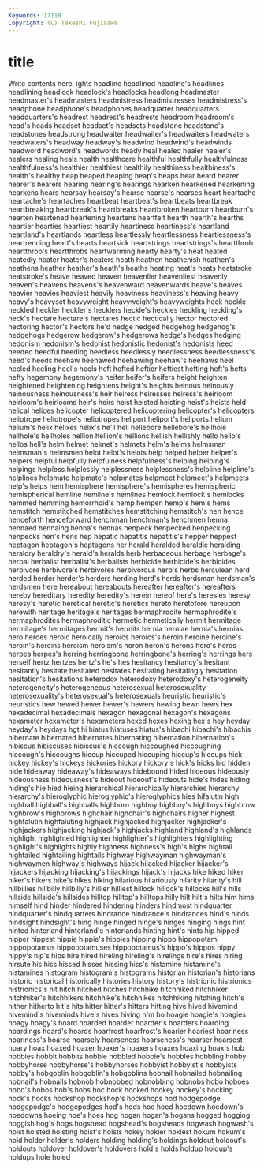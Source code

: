```yaml
---
Keywords: 17118 
Copyright: (C) Takeshi Fujisawa
---
```


# title

Write contents here.
ights headline headlined headline's
headlines headlining headlock headlock's headlocks headlong headmaster headmaster's headmasters headmistress
headmistresses headmistress's headphone headphone's headphones headquarter headquarters headquarters's headrest headrest's
headrests headroom headroom's head's heads headset headset's headsets headstone headstone's
headstones headstrong headwaiter headwaiter's headwaiters headwaters headwaters's headway headway's headwind
headwind's headwinds headword headword's headwords heady heal healed healer healer's
healers healing heals health healthcare healthful healthfully healthfulness healthfulness's healthier
healthiest healthily healthiness healthiness's health's healthy heap heaped heaping heap's
heaps hear heard hearer hearer's hearers hearing hearing's hearings hearken
hearkened hearkening hearkens hears hearsay hearsay's hearse hearse's hearses heart
heartache heartache's heartaches heartbeat heartbeat's heartbeats heartbreak heartbreaking heartbreak's heartbreaks
heartbroken heartburn heartburn's hearten heartened heartening heartens heartfelt hearth hearth's
hearths heartier hearties heartiest heartily heartiness heartiness's heartland heartland's heartlands
heartless heartlessly heartlessness heartlessness's heartrending heart's hearts heartsick heartstrings heartstrings's
heartthrob heartthrob's heartthrobs heartwarming hearty hearty's heat heated heatedly heater
heater's heaters heath heathen heathenish heathen's heathens heather heather's heath's
heaths heating heat's heats heatstroke heatstroke's heave heaved heaven heavenlier
heavenliest heavenly heaven's heavens heavens's heavenward heavenwards heave's heaves heavier
heavies heaviest heavily heaviness heaviness's heaving heavy heavy's heavyset heavyweight
heavyweight's heavyweights heck heckle heckled heckler heckler's hecklers heckle's heckles
heckling heckling's heck's hectare hectare's hectares hectic hectically hector hectored
hectoring hector's hectors he'd hedge hedged hedgehog hedgehog's hedgehogs hedgerow
hedgerow's hedgerows hedge's hedges hedging hedonism hedonism's hedonist hedonistic hedonist's
hedonists heed heeded heedful heeding heedless heedlessly heedlessness heedlessness's heed's
heeds heehaw heehawed heehawing heehaw's heehaws heel heeled heeling heel's
heels heft hefted heftier heftiest hefting heft's hefts hefty hegemony
hegemony's heifer heifer's heifers height heighten heightened heightening heightens height's
heights heinous heinously heinousness heinousness's heir heiress heiresses heiress's heirloom
heirloom's heirlooms heir's heirs heist heisted heisting heist's heists held
helical helices helicopter helicoptered helicoptering helicopter's helicopters heliotrope heliotrope's heliotropes
heliport heliport's heliports helium helium's helix helixes helix's he'll hell
hellebore hellebore's hellhole hellhole's hellholes hellion hellion's hellions hellish hellishly
hello hello's hellos hell's helm helmet helmet's helmets helm's helms
helmsman helmsman's helmsmen helot helot's helots help helped helper helper's
helpers helpful helpfully helpfulness helpfulness's helping helping's helpings helpless helplessly
helplessness helplessness's helpline helpline's helplines helpmate helpmate's helpmates helpmeet helpmeet's
helpmeets help's helps hem hemisphere hemisphere's hemispheres hemispheric hemispherical hemline
hemline's hemlines hemlock hemlock's hemlocks hemmed hemming hemorrhoid's hemp hempen
hemp's hem's hems hemstitch hemstitched hemstitches hemstitching hemstitch's hen hence
henceforth henceforward henchman henchman's henchmen henna hennaed hennaing henna's hennas
henpeck henpecked henpecking henpecks hen's hens hep hepatic hepatitis hepatitis's
hepper heppest heptagon heptagon's heptagons her herald heralded heraldic heralding
heraldry heraldry's herald's heralds herb herbaceous herbage herbage's herbal herbalist
herbalist's herbalists herbicide herbicide's herbicides herbivore herbivore's herbivores herbivorous herb's
herbs herculean herd herded herder herder's herders herding herd's herds
herdsman herdsman's herdsmen here hereabout hereabouts hereafter hereafter's hereafters hereby
hereditary heredity heredity's herein hereof here's heresies heresy heresy's heretic
heretical heretic's heretics hereto heretofore hereupon herewith heritage heritage's heritages
hermaphrodite hermaphrodite's hermaphrodites hermaphroditic hermetic hermetically hermit hermitage hermitage's hermitages
hermit's hermits hernia herniae hernia's hernias hero heroes heroic heroically
heroics heroics's heroin heroine heroine's heroin's heroins heroism heroism's heron
heron's herons hero's heros herpes herpes's herring herringbone herringbone's herring's
herrings hers herself hertz hertzes hertz's he's hes hesitancy hesitancy's
hesitant hesitantly hesitate hesitated hesitates hesitating hesitatingly hesitation hesitation's hesitations
heterodox heterodoxy heterodoxy's heterogeneity heterogeneity's heterogeneous heterosexual heterosexuality heterosexuality's heterosexual's
heterosexuals heuristic heuristic's heuristics hew hewed hewer hewer's hewers hewing
hewn hews hex hexadecimal hexadecimals hexagon hexagonal hexagon's hexagons hexameter
hexameter's hexameters hexed hexes hexing hex's hey heyday heyday's heydays
hgt hi hiatus hiatuses hiatus's hibachi hibachi's hibachis hibernate hibernated
hibernates hibernating hibernation hibernation's hibiscus hibiscuses hibiscus's hiccough hiccoughed hiccoughing
hiccough's hiccoughs hiccup hiccuped hiccuping hiccup's hiccups hick hickey hickey's
hickeys hickories hickory hickory's hick's hicks hid hidden hide hideaway
hideaway's hideaways hidebound hided hideous hideously hideousness hideousness's hideout hideout's
hideouts hide's hides hiding hiding's hie hied hieing hierarchical hierarchically
hierarchies hierarchy hierarchy's hieroglyphic hieroglyphic's hieroglyphics hies hifalutin high highball
highball's highballs highborn highboy highboy's highboys highbrow highbrow's highbrows highchair
highchair's highchairs higher highest highfalutin highfaluting highjack highjacked highjacker highjacker's
highjackers highjacking highjack's highjacks highland highland's highlands highlight highlighted highlighter
highlighter's highlighters highlighting highlight's highlights highly highness highness's high's highs
hightail hightailed hightailing hightails highway highwayman highwayman's highwaymen highway's highways
hijack hijacked hijacker hijacker's hijackers hijacking hijacking's hijackings hijack's hijacks
hike hiked hiker hiker's hikers hike's hikes hiking hilarious hilariously
hilarity hilarity's hill hillbillies hillbilly hillbilly's hillier hilliest hillock hillock's
hillocks hill's hills hillside hillside's hillsides hilltop hilltop's hilltops hilly
hilt hilt's hilts him hims himself hind hinder hindered hindering
hinders hindmost hindquarter hindquarter's hindquarters hindrance hindrance's hindrances hind's hinds
hindsight hindsight's hing hinge hinged hinge's hinges hinging hings hint
hinted hinterland hinterland's hinterlands hinting hint's hints hip hipped hipper
hippest hippie hippie's hippies hipping hippo hippopotami hippopotamus hippopotamuses hippopotamus's
hippo's hippos hippy hippy's hip's hips hire hired hireling hireling's
hirelings hire's hires hiring hirsute his hiss hissed hisses hissing
hiss's histamine histamine's histamines histogram histogram's histograms historian historian's historians
historic historical historically histories history history's histrionic histrionics histrionics's hit
hitch hitched hitches hitchhike hitchhiked hitchhiker hitchhiker's hitchhikers hitchhike's hitchhikes
hitchhiking hitching hitch's hither hitherto hit's hits hitter hitter's hitters
hitting hive hived hivemind hivemind's hiveminds hive's hives hiving h'm
ho hoagie hoagie's hoagies hoagy hoagy's hoard hoarded hoarder hoarder's
hoarders hoarding hoardings hoard's hoards hoarfrost hoarfrost's hoarier hoariest hoariness
hoariness's hoarse hoarsely hoarseness hoarseness's hoarser hoarsest hoary hoax hoaxed
hoaxer hoaxer's hoaxers hoaxes hoaxing hoax's hob hobbies hobbit hobbits
hobble hobbled hobble's hobbles hobbling hobby hobbyhorse hobbyhorse's hobbyhorses hobbyist
hobbyist's hobbyists hobby's hobgoblin hobgoblin's hobgoblins hobnail hobnailed hobnailing hobnail's
hobnails hobnob hobnobbed hobnobbing hobnobs hobo hoboes hobo's hobos hob's
hobs hoc hock hocked hockey hockey's hocking hock's hocks hockshop
hockshop's hockshops hod hodgepodge hodgepodge's hodgepodges hod's hods hoe hoed
hoedown hoedown's hoedowns hoeing hoe's hoes hog hogan hogan's hogans
hogged hogging hoggish hog's hogs hogshead hogshead's hogsheads hogwash hogwash's
hoist hoisted hoisting hoist's hoists hokey hokier hokiest hokum hokum's
hold holder holder's holders holding holding's holdings holdout holdout's holdouts
holdover holdover's holdovers hold's holds holdup holdup's holdups hole holed
